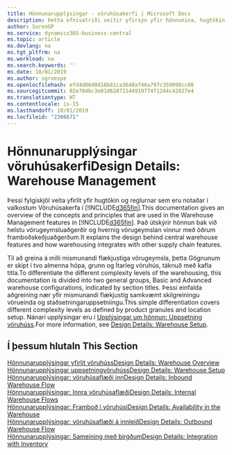 ```yaml
---
title: Hönnunarupplýsingar - vöruhúsakerfi | Microsoft Docs
description: Þetta efnisatriði veitir yfirsýn yfir hönnunina, hugtökin og reglurnar á bak við eiginleika vöruhúsakerfisins í Business Central.
author: SorenGP
ms.service: dynamics365-business-central
ms.topic: article
ms.devlang: na
ms.tgt_pltfrm: na
ms.workload: na
ms.search.keywords: ''
ms.date: 10/01/2019
ms.author: sgroespe
ms.openlocfilehash: efd4d06d0d16b81ca3640af46a797c359098cc08
ms.sourcegitcommit: 02e704bc3e01d62072144919774f1244c42827e4
ms.translationtype: HT
ms.contentlocale: is-IS
ms.lasthandoff: 10/01/2019
ms.locfileid: "2306671"
---
```

# <a name="design-details-warehouse-management"></a><span data-ttu-id="f648c-103">Hönnunarupplýsingar vöruhúsakerfi</span><span class="sxs-lookup"><span data-stu-id="f648c-103">Design Details: Warehouse Management</span></span>
<span data-ttu-id="f648c-104">Þessi fylgiskjöl veita yfirlit yfir hugtökin og reglurnar sem eru notaðar í valkostum Vöruhúsakerfa í [!INCLUDE[d365fin](includes/d365fin_md.md)].</span><span class="sxs-lookup"><span data-stu-id="f648c-104">This documentation gives an overview of the concepts and principles that are used in the Warehouse Management features in [!INCLUDE[d365fin](includes/d365fin_md.md)].</span></span> <span data-ttu-id="f648c-105">Það útskýrir hönnun bak við helstu vörugeymsluaðgerðir og hvernig vörugeymslan vinnur með öðrum framboðskeðjuaðgerðum.</span><span class="sxs-lookup"><span data-stu-id="f648c-105">It explains the design behind central warehouse features and how warehousing integrates with other supply chain features.</span></span>  

<span data-ttu-id="f648c-106">Til að greina á milli mismunandi flækjustiga vörugeymsla, þetta Gögnunum er skipt í tvo almenna hópa, grunn og Ítarleg vöruhús, táknuð með kafla titla.</span><span class="sxs-lookup"><span data-stu-id="f648c-106">To differentiate the different complexity levels of the warehousing, this documentation is divided into two general groups, Basic and Advanced warehouse configurations, indicated by section titles.</span></span> <span data-ttu-id="f648c-107">Þessi einfalda aðgreining nær yfir mismunandi flækjustig samkvæmt skilgreiningu vörueinda og staðsetningaruppsetniingu.</span><span class="sxs-lookup"><span data-stu-id="f648c-107">This simple differentiation covers different complexity levels as defined by product granules and location setup.</span></span> <span data-ttu-id="f648c-108">Nánari upplýsingar eru í [Upplýsingar um hönnun: Uppsetning vöruhúss](design-details-warehouse-setup.md).</span><span class="sxs-lookup"><span data-stu-id="f648c-108">For more information, see [Design Details: Warehouse Setup](design-details-warehouse-setup.md).</span></span>  

## <a name="in-this-section"></a><span data-ttu-id="f648c-109">Í þessum hluta</span><span class="sxs-lookup"><span data-stu-id="f648c-109">In This Section</span></span>  
[<span data-ttu-id="f648c-110">Hönnunarupplýsingar yfirlit vöruhúss</span><span class="sxs-lookup"><span data-stu-id="f648c-110">Design Details: Warehouse Overview</span></span>](design-details-warehouse-overview.md)  
[<span data-ttu-id="f648c-111">Hönnunarupplýsingar uppsetningvöruhúss</span><span class="sxs-lookup"><span data-stu-id="f648c-111">Design Details: Warehouse Setup</span></span>](design-details-warehouse-setup.md)  
[<span data-ttu-id="f648c-112">Hönnunarupplýsingar: vöruhúsaflæði inn</span><span class="sxs-lookup"><span data-stu-id="f648c-112">Design Details: Inbound Warehouse Flow</span></span>](design-details-inbound-warehouse-flow.md)  
[<span data-ttu-id="f648c-113">Hönnunarupplýsingar: Innra vöruhúsaflæði</span><span class="sxs-lookup"><span data-stu-id="f648c-113">Design Details: Internal Warehouse Flows</span></span>](design-details-internal-warehouse-flows.md)  
[<span data-ttu-id="f648c-114">Hönnunarupplýsingar: Framboð í vöruhúsi</span><span class="sxs-lookup"><span data-stu-id="f648c-114">Design Details: Availability in the Warehouse</span></span>](design-details-availability-in-the-warehouse.md)  
[<span data-ttu-id="f648c-115">Hönnunarupplýsingar: vöruhúsaflæði á innleið</span><span class="sxs-lookup"><span data-stu-id="f648c-115">Design Details: Outbound Warehouse Flow</span></span>](design-details-outbound-warehouse-flow.md)  
[<span data-ttu-id="f648c-116">Hönnunarupplýsingar: Sameining með birgðum</span><span class="sxs-lookup"><span data-stu-id="f648c-116">Design Details: Integration with Inventory</span></span>](design-details-integration-with-inventory.md)
